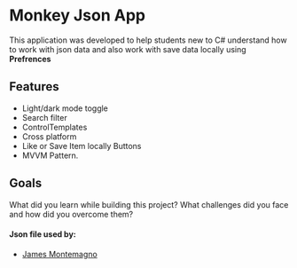 
# Monkey Json App

This application was developed to help students new to C# understand how to work with json data and also work with save data locally using **Prefrences**


## Features

- Light/dark mode toggle
- Search filter
- ControlTemplates
- Cross platform
- Like or Save Item locally Buttons
- MVVM Pattern.


## Goals

What did you learn while building this project? What challenges did you face and how did you overcome them?


#### Json file used by:

 - [James Montemagno](https://github.com/jamesmontemagno)

